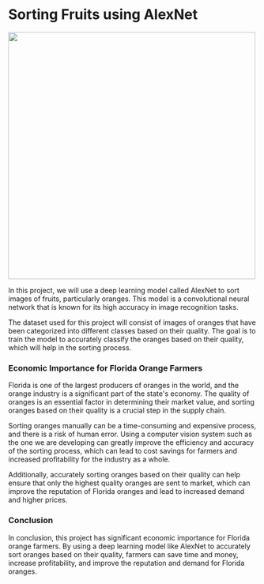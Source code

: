 # Sorting Fruits using AlexNet
<img src="https://warnertreeservice.com/wp-content/uploads/2021/08/fruittreesinflorida2-1200x675.jpeg" width="500">


In this project, we will use a deep learning model called AlexNet to sort images of fruits, particularly oranges. This model is a convolutional neural network that is known for its high accuracy in image recognition tasks.

The dataset used for this project will consist of images of oranges that have been categorized into different classes based on their quality. The goal is to train the model to accurately classify the oranges based on their quality, which will help in the sorting process.

### Economic Importance for Florida Orange Farmers
Florida is one of the largest producers of oranges in the world, and the orange industry is a significant part of the state's economy. The quality of oranges is an essential factor in determining their market value, and sorting oranges based on their quality is a crucial step in the supply chain.

Sorting oranges manually can be a time-consuming and expensive process, and there is a risk of human error. Using a computer vision system such as the one we are developing can greatly improve the efficiency and accuracy of the sorting process, which can lead to cost savings for farmers and increased profitability for the industry as a whole.

Additionally, accurately sorting oranges based on their quality can help ensure that only the highest quality oranges are sent to market, which can improve the reputation of Florida oranges and lead to increased demand and higher prices.

### Conclusion
In conclusion, this project has significant economic importance for Florida orange farmers. By using a deep learning model like AlexNet to accurately sort oranges based on their quality, farmers can save time and money, increase profitability, and improve the reputation and demand for Florida oranges.
